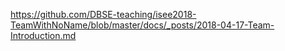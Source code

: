 https://github.com/DBSE-teaching/isee2018-TeamWithNoName/blob/master/docs/_posts/2018-04-17-Team-Introduction.md
